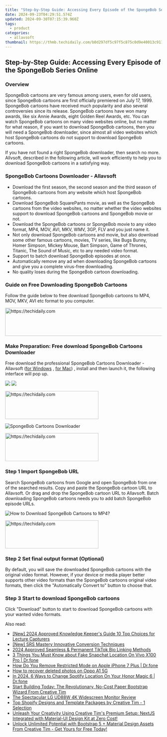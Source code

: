 ```yaml
---
title: "Step-by-Step Guide: Accessing Every Episode of the SpongeBob Series Online"
date: 2024-09-23T04:29:51.574Z
updated: 2024-09-30T07:15:39.960Z
tags:
  - product
categories:
  - allavsoft
thumbnail: https://thmb.techidaily.com/b0d297df5c97f5c875c0d9e40013c911e8c4f3b18d6fb59abc7ca17939ca2139.jpg
---
```


## Step-by-Step Guide: Accessing Every Episode of the SpongeBob Series Online

### Overview

SpongeBob cartoons are very famous among users, even for old users, since SpongeBob cartoons are first officially premiered on July 17, 1999\. SpongeBob cartoons have received much popularity and also several controversies since its release. SpongeBob cartoons have won many awards, like six Annie Awards, eight Golden Reel Awards, etc. You can watch SpongeBob cartoons on many video websites online, but no matter for what reason, if you want to download SpongeBob cartoons, then you will need a SpongeBob downloader, since almost all video websites which host SpongeBob cartoons do not support to download SpongeBob cartoons.

If you have not found a right SpongeBob downloader, then search no more. Allvsoft, described in the following article, will work efficiently to help you to download SpongeBob cartoons in a satisfying way.

### SpongeBob Cartoons Downloader - Allavsoft

* Download the first season, the second season and the third season of SpongeBob cartoons from any website which host SpongeBob cartoons.
* Download SpongeBob SquarePants movie, as well as the SpongeBob cartoons from the video websites, no matter whether the video websites support to download SpongeBob cartoons and SpongeBob movie or not.
* Download the SpongeBob cartoons or SpongeBob movie to any video format, MP4, MOV, AVI, MKV, WMV, 3GP, FLV and you just name it.
* Not only download SpongeBob cartoons and movie, but also download some other famous cartoons, movies, TV series, like Bugs Bunny, Homer Simpson, Mickey Mouse, Bart Simpson, Game of Thrones, Titanic, The Sound of Music, etc to any needed video format.
* Support to batch download SpongeBob episodes at once.
* Automatically remove any ad when downloading SpongeBob cartoons and give you a complete virus-free downloading.
* No quality loses during the SpongeBob cartoon downloading.

### Guide on Free Downloading SpongeBob Cartoons

Follow the guide below to free download SpongeBob cartoons to MP4, MOV, MKV, AVI etc format to you computer.

<!-- affiliate ads begin -->
<a href="https://unicoeye.pxf.io/c/5597632/2134237/18498" target="_top" id="2134237">
  <img src="//a.impactradius-go.com/display-ad/18498-2134237" border="0" alt="https://techidaily.com" width="728" height="90"/>
</a>
<img height="0" width="0" src="https://unicoeye.pxf.io/i/5597632/2134237/18498" style="position:absolute;visibility:hidden;" border="0" />
<!-- affiliate ads end -->

### Make Preparation: Free download SpongeBob Cartoons Downloader

Free download the professional SpongeBob Cartoons Downloader - Allavsoft ([for Windows](https://tools.techidaily.com/allavsoft/products/) , [for Mac](https://tools.techidaily.com/allavsoft/products/)) , install and then launch it, the following interface will pop up.

[![](https://www.allavsoft.com/how-to/../images/how-to/free-download-win.jpg)](https://tools.techidaily.com/allavsoft/products/) [![](https://www.allavsoft.com/how-to/../images/how-to/free-download-mac.jpg)](https://tools.techidaily.com/allavsoft/products/)

<!-- affiliate ads begin -->
<a href="https://aligracehair.sjv.io/c/5597632/1886044/19272" target="_top" id="1886044">
  <img src="//a.impactradius-go.com/display-ad/19272-1886044" border="0" alt="https://techidaily.com" width="300" height="90"/>
</a>
<img height="0" width="0" src="https://aligracehair.sjv.io/i/5597632/1886044/19272" style="position:absolute;visibility:hidden;" border="0" />
<!-- affiliate ads end -->

![SpongeBob Cartoons Downloader](https://www.allavsoft.com/how-to/../images/allavsoft/screen-shot-600.jpg)

<!-- affiliate ads begin -->
<a href="https://aligracehair.sjv.io/c/5597632/2036496/19272" target="_top" id="2036496">
  <img src="//a.impactradius-go.com/display-ad/19272-2036496" border="0" alt="https://techidaily.com" width="300" height="90"/>
</a>
<img height="0" width="0" src="https://aligracehair.sjv.io/i/5597632/2036496/19272" style="position:absolute;visibility:hidden;" border="0" />
<!-- affiliate ads end -->

### Step 1 Import SpongeBob URL

Search SpongeBob cartoons from Google and open SpongeBob from one of the searched results. Copy and paste the SpongeBob cartoon URL to Allavsoft. Or drag and drop the SpongeBob cartoon URL to Allavsoft. Batch downloading SpongeBob cartoons needs you to add batch SpongeBob episode URLs.

![How to Download SpongeBob Cartoons to MP4?](https://www.allavsoft.com/how-to/../images/how-to/download-rtmp-video/download-rtmp-video.jpg)

<!-- affiliate ads begin -->
<a href="https://aligracehair.sjv.io/c/5597632/2080312/19272" target="_top" id="2080312">
  <img src="//a.impactradius-go.com/display-ad/19272-2080312" border="0" alt="https://techidaily.com" width="300" height="90"/>
</a>
<img height="0" width="0" src="https://aligracehair.sjv.io/i/5597632/2080312/19272" style="position:absolute;visibility:hidden;" border="0" />
<!-- affiliate ads end -->

### Step 2 Set final output format (Optional)

By default, you will save the downloaded SpongeBob cartoons with the original video format. However, if your device or media player better supports other video formats than the SpongeBob cartoons original video formats, then click the "Automatically Convert to" button to choose that.

### Step 3 Start to download SpongeBob cartoons

Click "Download" button to start to download SpongeBob cartoons with your wanted video formats.

<ins class="adsbygoogle"
     style="display:block"
     data-ad-format="autorelaxed"
     data-ad-client="ca-pub-7571918770474297"
     data-ad-slot="1223367746"></ins>

<ins class="adsbygoogle"
     style="display:block"
     data-ad-client="ca-pub-7571918770474297"
     data-ad-slot="8358498916"
     data-ad-format="auto"
     data-full-width-responsive="true"></ins>

<span class="atpl-alsoreadstyle">Also read:</span>
<div><ul>
<li><a href="https://screen-recording.techidaily.com/new-2024-approved-knowledge-keepers-guide-10-top-choices-for-lecture-capturers/"><u>[New] 2024 Approved Knowledge Keeper's Guide 10 Top Choices for Lecture Capturers</u></a></li>
<li><a href="https://extra-skills.techidaily.com/new-srs-mastery-innovative-conversion-techniques/"><u>[New] SRS Mastery Innovative Conversion Techniques</u></a></li>
<li><a href="https://fox-hovers.techidaily.com/2024-approved-seamless-and-permanent-tiktok-bio-linking-methods/"><u>2024 Approved Seamless & Permanent TikTok Bio Linking Methods</u></a></li>
<li><a href="https://location-social.techidaily.com/3-things-you-must-know-about-fake-snapchat-location-on-vivo-x100-pro-drfone-by-drfone-virtual-android/"><u>3 Things You Must Know about Fake Snapchat Location On Vivo X100 Pro | Dr.fone</u></a></li>
<li><a href="https://iphone-unlock.techidaily.com/how-do-you-remove-restricted-mode-on-apple-iphone-7-plus-drfone-by-drfone-ios/"><u>How Do You Remove Restricted Mode on Apple iPhone 7 Plus | Dr.fone</u></a></li>
<li><a href="https://blog-min.techidaily.com/how-to-recover-deleted-photos-on-oppo-a1-5g-by-stellar-photo-recovery-android-mobile-photo-recover/"><u>How to recover deleted photos on Oppo A1 5G</u></a></li>
<li><a href="https://fake-location.techidaily.com/in-2024-6-ways-to-change-spotify-location-on-your-honor-magic-6-drfone-by-drfone-virtual-android/"><u>In 2024, 6 Ways to Change Spotify Location On Your Honor Magic 6 | Dr.fone</u></a></li>
<li><a href="https://fox-pages.techidaily.com/start-building-today-the-revolutionary-no-cost-paper-bootstrap-wizard-from-creative-tim/"><u>Start Building Today: The Revolutionary, No-Cost Paper Bootstrap Wizard From Creative Tim</u></a></li>
<li><a href="https://extra-hints.techidaily.com/the-spectacular-lg-ud88w-4k-widescreen-monitor-review/"><u>The Spectacular LG UD88W 4K Widescreen Monitor Review</u></a></li>
<li><a href="https://fox-pages.techidaily.com/top-shopify-designs-and-template-packages-by-creative-tim-1-selection/"><u>Top Shopify Designs and Template Packages by Creative Tim - 1 Selection</u></a></li>
<li><a href="https://fox-pages.techidaily.com/unleash-your-creativity-using-creative-tims-premium-setup-nextjs-integrated-with-material-ui-design-kit-at-zero-cost/"><u>Unleash Your Creativity Using Creative Tim's Premium Setup: NextJS Integrated with Material-UI Design Kit at Zero Cost!</u></a></li>
<li><a href="https://fox-pages.techidaily.com/unlock-unlimited-potential-with-bootstrap-5-plus-material-design-assets-from-creative-tim-get-yours-for-free-today/"><u>Unlock Unlimited Potential with Bootstrap 5 + Material Design Assets From Creative Tim - Get Yours for Free Today!</u></a></li>
</ul></div>

